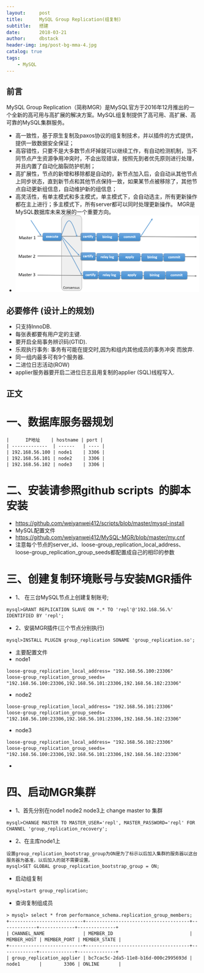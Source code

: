 ```yaml
---
layout:     post
title:      MySQL Group Replication(组复制)
subtitle:   搭建
date:       2018-03-21
author:     dbstack
header-img: img/post-bg-mma-4.jpg
catalog: true
tags:
    - MySQL
---
```



## 前言

MySQL Group Replication（简称MGR）是MySQL官方于2016年12月推出的一个全新的高可用与高扩展的解决方案。MySQL组复制提供了高可用、高扩展、高可靠的MySQL集群服务。
- 高一致性，基于原生复制及paxos协议的组复制技术，并以插件的方式提供，提供一致数据安全保证；
- 高容错性，只要不是大多数节点坏掉就可以继续工作，有自动检测机制，当不同节点产生资源争用冲突时，不会出现错误，按照先到者优先原则进行处理，并且内置了自动化脑裂防护机制；
- 高扩展性，节点的新增和移除都是自动的，新节点加入后，会自动从其他节点上同步状态，直到新节点和其他节点保持一致，如果某节点被移除了，其他节点自动更新组信息，自动维护新的组信息；
- 高灵活性，有单主模式和多主模式，单主模式下，会自动选主，所有更新操作都在主上进行；多主模式下，所有server都可以同时处理更新操作。
MGR是MySQL数据库未来发展的一个重要方向。
- ![GitHub Logo](../img/mysql-mgr.jpg "mysql-mgr.jpg")
## 必要修件 (设计上的规划)
 - 只支持InnoDB.
 - 每张表都要有用户定的主键.
 - 要开启全局事务辨识码(GTID).
 - 乐观执行事务: 事务有可能在提交时,因为和组内其他成员的事务冲突
而放弃.
 - 同一组内最多可有9个服务器.
 - 二进位日志活动(ROW)
 - applier服务器要开启二进位日志且用复制的applier (SQL)线程写入.

## 正文
# 一、数据库服务器规划

    |      IP地址    | hostname | port |
    | -------------  | ------   | ---- |  
    | 192.168.56.100 | node1    | 3306 | 
    | 192.168.56.101 | node2    | 3306 | 
    | 192.168.56.102 | node3    | 3306 | 


# 二、安装请参照github scripts  的脚本安装
- https://github.com/weiyanwei412/scripts/blob/master/mysql-install
- MySQL配置文件
- https://github.com/weiyanwei412/MySQL-MGR/blob/master/my.cnf
- 注意每个节点的server_id、loose-group_replication_local_address、loose-group_replication_group_seeds都配置成自己的相印的参数
# 三、创建复制环境账号与安装MGR插件
- 1、 在三台MySQL节点上创建复制账号;
```
mysql>GRANT REPLICATION SLAVE ON *.* TO 'repl'@'192.168.56.%' IDENTIFIED BY 'repl';
```
- 2、安装MGR插件(三个节点分别执行)
```
mysql>INSTALL PLUGIN group_replication SONAME 'group_replication.so';
```
- 主要配置文件
- node1
```
loose-group_replication_local_address= "192.168.56.100:23306"
loose-group_replication_group_seeds= "192.168.56.100:23306,192.168.56.101:23306,192.168.56.102:23306"
```
- node2
 ```
 loose-group_replication_local_address= "192.168.56.101:23306"
 loose-group_replication_group_seeds= "192.168.56.100:23306,192.168.56.101:23306,192.168.56.102:23306"
```
- node3
```
loose-group_replication_local_address= "192.168.56.102:23306"
loose-group_replication_group_seeds= "192.168.56.100:23306,192.168.56.101:23306,192.168.56.102:23306"
```
-
# 四、启动MGR集群
- 1、首先分别在node1  node2 node3上 change master to 集群
```
mysql>CHANGE MASTER TO MASTER_USER='repl', MASTER_PASSWORD='repl' FOR CHANNEL 'group_replication_recovery';  
```
- 2、在主库node1上
```
设置group_replication_bootstrap_group为ON是为了标示以后加入集群的服务器以这台服务器为基准，以后加入的就不需要设置。 
mysql>SET GLOBAL group_replication_bootstrap_group = ON; 
```
- 启动组复制
```
mysql>start group_replication;
```
- 查询复制组成员
```  
> mysql> select * from performance_schema.replication_group_members; 
+---------------------------+--------------------------------------+-------------+-------------+--------------+
| CHANNEL_NAME              | MEMBER_ID                            | MEMBER_HOST | MEMBER_PORT | MEMBER_STATE |
+---------------------------+--------------------------------------+-------------+-------------+--------------+
| group_replication_applier | bc7cac5c-2da5-11e8-b16d-000c2995693d | node1       |        3306 | ONLINE       |

```  

